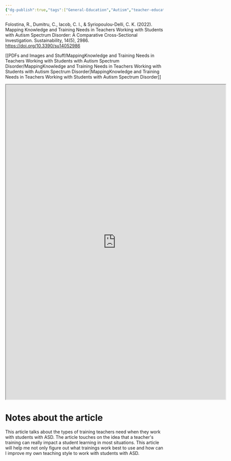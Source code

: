 ```yaml
---
{"dg-publish":true,"tags":["General-Education","Autism","teacher-education","training","autism-knowladge","Source"],"permalink":"/Sources with Notes/Articles/Mapping Knowledge and Training Needs in Teachers Working with Students with Autism Spectrum Disorder-A Comparative Cross-Sectional Investigation/","dgPassFrontmatter":true}
---
```


Folostina, R., Dumitru, C., Iacob, C. I., & Syriopoulou-Delli, C. K. (2022). Mapping
Knowledge and Training Needs in Teachers Working with Students with Autism
Spectrum Disorder: A Comparative Cross-Sectional Investigation. Sustainability, 14(5), 2986. https://doi.org/10.3390/su14052986

[[PDFs and Images and Stuff/MappingKnowledge and Training Needs in Teachers Working with Students with Autism Spectrum Disorder/MappingKnowledge and Training Needs in Teachers Working with Students with Autism Spectrum Disorder\|MappingKnowledge and Training Needs in Teachers Working with Students with Autism Spectrum Disorder]]

<iframe src="https://drive.google.com/file/d/1D72hXNtlZA7_r0sgNvUZEOQ1HjI7iIuf/preview" width="700" height="1000" ></iframe>


# Notes about the article


This article talks about the types of training teachers need when they work with
students with ASD. The article touches on the idea that a teacher's training can really
impact a student learning in most situations. This article will help me not only figure out
what trainings work best to use and how can I improve my own teaching style to work
with students with ASD.